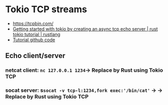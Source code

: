 # Tokio TCP streams

- https://tcpbin.com/
- [Getting started with tokio by creating an async tcp echo server | rust tokio tutorial | rustlang](https://www.youtube.com/watch?v=DJzgUmH30h8)
- [Tutorial github code](https://github.com/chrishayuk/chrishayuk-monorepo/tree/main/apps)

## Echo client/server
### netcat client: `nc 127.0.0.1 1234`-> Replace by Rust using Tokio TCP
###  socat server: s`socat -v tcp-l:1234,fork exec:'/bin/cat'` -> -> Replace by Rust using Tokio TCP
